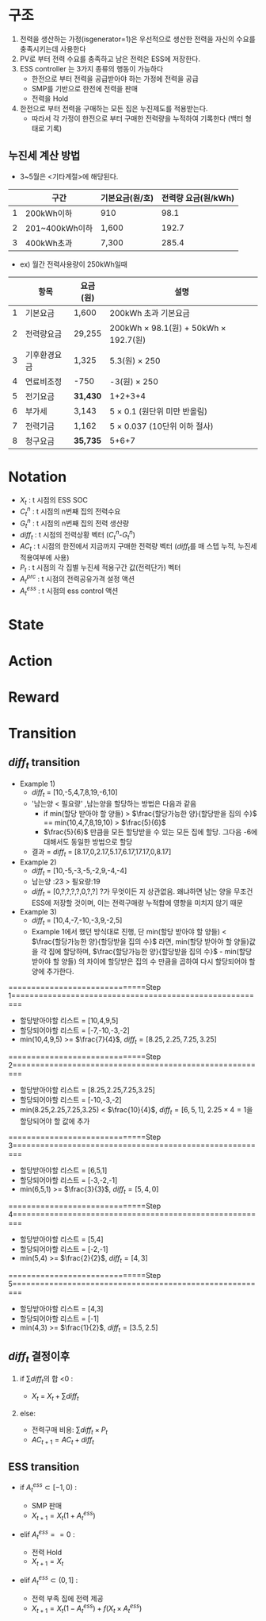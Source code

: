 # 구조 

1. 전력을 생산하는 가정(isgenerator=1)은 우선적으로 생산한 전력을 자신의 수요를 충족시키는데 사용한다
2. PV로 부터 전력 수요를 충족하고 남은 전력은 ESS에 저장한다. 
3. ESS controller 는 3가지 종류의 행동이 가능하다 
    + 한전으로 부터 전력을 공급받아야 하는 가정에 전력을 공급
    + SMP를 기반으로 한전에 전력을 판매
    + 전력을 Hold 
4. 한전으로 부터 전력을 구매하는 모든 집은 누진제도를 적용받는다.
    + 따라서 각 가정이 한전으로 부터 구매한 전력량을 누적하여 기록한다 (백터 형태로 기록)

## 누진세 계산 방법 

+ 3~5월은 <기타계절>에 해당된다.


||구간  |기본요금(원/호)|전력량 요금(원/kWh)|
|------|---|---|---|
|1     |200kWh이하        |910    |98.1|
|2     |201~400kWh이하    |1,600  |192.7|
|3     |400kWh초과        |7,300  |285.4|



+ ex) 월간 전력사용량이 250kWh일때


|      |항목  |요금(원)|설명|
|------|---|---|---|
|1     |기본요금         |1,600    |200kWh 초과 기본요금|
|2     |전력량요금       |29,255  |200kWh $\times$ 98.1(원) + 50kWh $\times$ 192.7(원)|
|3     |기후환경요금     |1,325  |5.3(원) $\times$ 250|
|4     |연료비조정       |-750  |-3(원) $\times$ 250|
|5     |전기요금        |**31,430**  |1+2+3+4|
|6     |부가세          |3,143  |5 $\times$ 0.1 (원단위 미만 반올림)|
|7     |전력기금        |1,162  |5 $\times$ 0.037 (10단위 이하 절사)|
|8     |청구요금        |**35,735**  |5+6+7|



# Notation


+ $X_t$ : t 시점의 ESS SOC
+ $C^{n}_t$ : t 시점의 n번째 집의 전력수요
+ $G^{n}_t$ : t 시점의 n번째 집의 전력 생산량
+ $diff_t$ : t 시점의 전력상황 벡터 ($C^{n}_t$-$G^{n}_t$)  
+ $AC_t$ : t 시점의 한전에서 지금까지 구매한 전력량 벡터 ($diff_t$를 매 스텝 누적, 누진세 적용여부에 사용) 
+ $P_t$ : t 시점의 각 집별 누진세 적용구간 값(전력단가) 벡터
+ $A^{prc}_t$ : t 시점의 전력공유가격 설정 액션
+ $A^{ess}_t$ : t 시점의 ess control 액션

# State

# Action

# Reward

# Transition


## $diff_t$ transition
 
+ Example 1)
    +  $diff_t$ = [10,-5,4,7,8,19,-6,10]
    +  '남는양 < 필요량' ,남는양을 할당하는 방법은 다음과 같음 
        +  if min(할당 받아야 할 양들) > $\frac{할당가능한 양}{할당받을 집의 수}$ == min(10,4,7,8,19,10) > $\frac{5}{6}$ 
        +  $\frac{5}{6}$ 만큼을 모든 할당받을 수 있는 모든 집에 할당. 그다음 -6에 대해서도 동일한 방법으로 할당   
    + 결과 = $diff_t$ = [8.17,0,2.17,5.17,6.17,17.17,0,8.17]
+ Example 2)
    + $diff_t$ = [10,-5,-3,-5,-2,9,-4,-4]
    + 남는양 :23 > 필요량:19 
    + $diff_t$ = [0,?,?,?,?,0,?,?] ?가 무엇이든 지 상관없음. 왜냐하면 남는 양을 무조건 ESS에 저장할 것이며, 이는 전력구매량 누적합에 영향을 미치지 않기 때문
+ Example 3)
    + $diff_t$ = [10,4,-7,-10,-3,9,-2,5]
    + Example 1에서 했던 방식대로 진행, 단 min(할당 받아야 할 양들) < $\frac{할당가능한 양}{할당받을 집의 수}$ 라면, min(할당 받아야 할 양들)값을 각 집에 할당하며, $\frac{할당가능한 양}{할당받을 집의 수}$ - min(할당 받아야 할 양들) 의 차이에 할당받은 집의 수 만큼을 곱하여 다시 할당되어야 할 양에 추가한다. 


==============================Step 1========================================================
+ 할당받아야할 리스트 = [10,4,9,5]
+ 할당되어야할 리스트 = [-7,-10,-3,-2]
+ min(10,4,9,5) >= $\frac{7}{4}$, $diff_t=[8.25,2.25,7.25,3.25]$



==============================Step 2========================================================
+ 할당받아야할 리스트 = [8.25,2.25,7.25,3.25]
+ 할당되어야할 리스트 = [-10,-3,-2]
+ min(8.25,2.25,7.25,3.25) < $\frac{10}{4}$, $diff_t=[6,5,1]$, $2.25 \times 4=1$을 할당되어야 할 값에 추가    

==============================Step 3========================================================
+ 할당받아야할 리스트 = [6,5,1]
+ 할당되어야할 리스트 = [-3,-2,-1]
+ min(6,5,1) >= $\frac{3}{3}$, $diff_t=[5,4,0]$
    
==============================Step 4========================================================
+ 할당받아야할 리스트 = [5,4]
+ 할당되어야할 리스트 = [-2,-1]
+ min(5,4) >= $\frac{2}{2}$, $diff_t=[4,3]$
    
==============================Step 5========================================================
+ 할당받아야할 리스트 = [4,3]
+ 할당되어야할 리스트 = [-1]
+ min(4,3) >= $\frac{1}{2}$, $diff_t=[3.5,2.5]$
    

## $diff_t$ 결정이후

1. if $\sum diff_t$의 합 <0 :
    
    + $X_{t}$ = $X_t+\sum diff_t$ 

2. else:
    
    + 전력구매 비용: $\sum diff_t \times P_t$ 
    + $AC_{t+1} = AC_t+ diff_t$
     

## ESS transition

+ if $A^{ess}_t  \subset [-1,0)$ :
    
    + SMP 판매
    + $X_{t+1} = X_t(1+A^{ess}_t)$
    
    
+ elif $A^{ess}_t  ==0$ :
   
    + 전력 Hold
    + $X_{t+1} = X_t$
    
+ elif $A^{ess}_t  \subset (0,1]$ :

    + 전력 부족 집에 전력 제공  
    + $X_{t+1} = X_t(1-A^{ess}_t)+f(X_t \times A^{ess}_t)$


